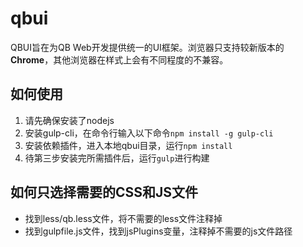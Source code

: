 # qbui
QBUI旨在为QB Web开发提供统一的UI框架。浏览器只支持较新版本的**Chrome**，其他浏览器在样式上会有不同程度的不兼容。

## 如何使用
1. 请先确保安装了nodejs
2. 安装gulp-cli，在命令行输入以下命令`npm install -g gulp-cli`
3. 安装依赖插件，进入本地qbui目录，运行`npm install`
4. 待第三步安装完所需插件后，运行`gulp`进行构建

## 如何只选择需要的CSS和JS文件
- 找到less/qb.less文件，将不需要的less文件注释掉
- 找到gulpfile.js文件，找到jsPlugins变量，注释掉不需要的js文件路径